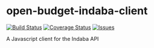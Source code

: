 # open-budget-indaba-client
[![Build Status](https://travis-ci.org/okfn/open-budget-indaba-client.svg?branch=master)](https://travis-ci.org/okfn/open-budget-indaba-client)
[![Coverage Status](https://coveralls.io/repos/github/okfn/open-budget-indaba-client/badge.svg?branch=master)](https://coveralls.io/github/okfn/open-budget-indaba-client?branch=master)
[![Issues](https://img.shields.io/badge/issue-tracker-orange.svg)](https://github.com/okfn/open-budget-survey/issues)

A Javascript client for the Indaba API
